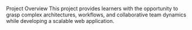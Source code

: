 Project Overview
This project provides learners with the opportunity to grasp complex architectures, workflows, and collaborative team dynamics while developing a scalable web application.
